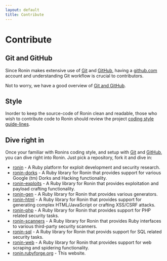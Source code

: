 ```yaml
---
layout: default
title: Contribute
---
```


Contribute
==========

Git and GitHub
--------------

Since Ronin makes extensive use of [Git](http://git-scm.com/) and
[GitHub](http://github.com/), having a [github.com](https://github.com/login)
account and understanding Git workflow is crucial to contributors.

Not to worry, we have a good overview of
[Git and GitHub](git_and_github.html).

Style
-----

Inorder to keep the source-code of Ronin clean and readable,
those who wish to contribute code to Ronin should review the project
[coding style guide-lines](style.html).


Dive right in
-------------

Once your familiar with Ronins coding style, and setup with
[Git](http://git-scm.com/) and [GitHub](http://www.github.com/),
you can dive right into Ronin. Just pick a repository, fork it and dive in:

* [ronin](http://github.com/ronin-ruby/ronin) - A Ruby platform for
  exploit development and security research.
* [ronin-dorks](http://github.com/ronin-ruby/ronin-dorks) - 
  A Ruby library for Ronin that provides support for various Google (tm)
  Dorks and Hacking functionality.
* [ronin-exploits](http://github.com/ronin-ruby/ronin-exploits) -
  A Ruby library for Ronin that provides exploitation and payload crafting
  functionality.
* [ronin-gen](http://github.com/ronin-ruby/ronin-gen) - A Ruby library
  for Ronin that provides various generators.
* [ronin-html](http://github.com/ronin-ruby/ronin-html) - A Ruby library
  for Ronin that provides support for generating complex HTML/JavaScript or
  crafting XSS/CSRF attacks.
* [ronin-php](http://github.com/ronin-ruby/ronin-php) - A Ruby library
  for Ronin that provides support for PHP related security tasks.
* [ronin-scanners](http://github.com/ronin-ruby/ronin-scanners) - 
  A Ruby library for Ronin that provides Ruby interfaces to various
  third-party security scanners.
* [ronin-sql](http://github.com/ronin-ruby/ronin-sql) - A Ruby library
  for Ronin that provids support for SQL related security tasks.
* [ronin-web](http://github.com/ronin-ruby/ronin-web) - A Ruby library
  for Ronin that provides support for web scraping and spidering
  functionality.
* [ronin.rubyforge.org](http://github.com/ronin-ruby/ronin.rubyforge.org) - 
  This website.

